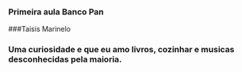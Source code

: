 ### Primeira aula Banco Pan
###Taisis Marinelo
###  Uma curiosidade e que eu amo livros, cozinhar e musicas desconhecidas pela  maioria. 
